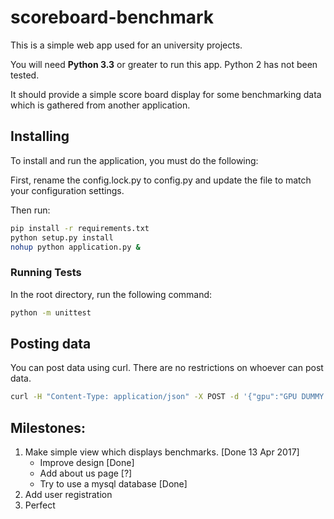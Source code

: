 # scoreboard-benchmark 

This is a simple web app used for an university projects.

You will need **Python 3.3** or greater to run this app.
Python 2 has not been tested.

It should provide a simple score board display
for some benchmarking data which is gathered from another application.

## Installing

To install and run the application, you must do the following:

First, rename the config.lock.py to config.py
and update the file to match your configuration settings.

Then run:

```bash
pip install -r requirements.txt
python setup.py install
nohup python application.py &
```

### Running Tests

In the root directory, run the following command:

```bash
python -m unittest
```

## Posting data

You can post data using curl. There are no restrictions on whoever can post data.

```bash
curl -H "Content-Type: application/json" -X POST -d '{"gpu":"GPU DUMMY TEXT","cpu":"CPU DUMMY TEXT","log":"DETAILED LOG","score": 1}' http://localhost:5000/upload
```

## Milestones:

1. Make simple view which displays benchmarks. [Done 13 Apr 2017]
    * Improve design [Done]
    * Add about us page [?]
    * Try to use a mysql database [Done]
2. Add user registration
3. Perfect

